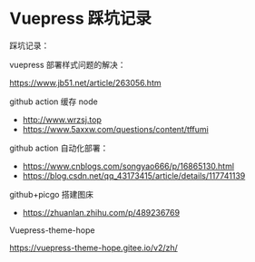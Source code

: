 # Vuepress 踩坑记录

踩坑记录：

vuepress 部署样式问题的解决：

https://www.jb51.net/article/263056.htm

github action 缓存 node

- http://www.wrzsj.top
- https://www.5axxw.com/questions/content/tffumi

github action 自动化部署：

- https://www.cnblogs.com/songyao666/p/16865130.html
- https://blog.csdn.net/qq_43173415/article/details/117741139

github+picgo 搭建图床

- https://zhuanlan.zhihu.com/p/489236769

Vuepress-theme-hope

https://vuepress-theme-hope.gitee.io/v2/zh/
